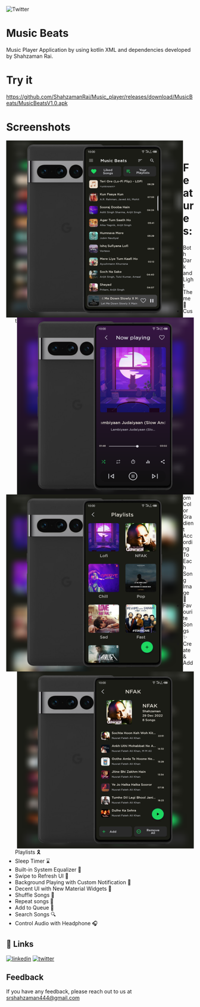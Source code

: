 ![Twitter](https://img.shields.io/twitter/follow/srZamanRai?label=Follow%20%7C%20Shahzaman&style=social)

# Music Beats
Music Player Application by using kotlin XML and dependencies developed by Shahzaman Rai.

# Try it
https://github.com/ShahzamanRai/Music_player/releases/download/MusicBeats/MusicBeatsV1.0.apk

# Screenshots
<img src="https://github.com/ShahzamanRai/Music_player/blob/master/screenshots/MusicAppMain.png" width="475" align="left"/> <img src="https://github.com/ShahzamanRai/Music_player/blob/master/screenshots/MusicAppPlayer.png" width="475" align="right"/>

<img src="https://github.com/ShahzamanRai/Music_player/blob/master/screenshots/MusicAppPlaylists.png" width="475" align="left"/> <img src="https://github.com/ShahzamanRai/Music_player/blob/master/screenshots/MusicAppPlaylistsDetails.png" width="475" align="right"/>
<br />
# Features:
* Both Dark and Light Theme 📎
* Custom Color Gradient According To Each Song Image 🌈
* Favourite Songs ✨
* Create & Add Playlists 🎗️
* Sleep Timer ⌛
* Built-in System Equalizer 🥢
* Swipe to Refresh UI 🔄
* Background Playing with Custom Notification 🔔
* Decent UI with New Material Widgets 📱
* Shuffle Songs 🔀
* Repeat songs 🔁
* Add to Queue 💢
* Search Songs 🔍
* Control Audio with Headphone 🎧


## 🔗 Links
[![linkedin](https://img.shields.io/badge/linkedin-0A66C2?style=for-the-badge&logo=linkedin&logoColor=white)](https://www.linkedin.com/in/shah-zaman-rai/)
[![twitter](https://img.shields.io/badge/twitter-1DA1F2?style=for-the-badge&logo=twitter&logoColor=white)](https://twitter.com/srZamanRai)


## Feedback

If you have any feedback, please reach out to us at srshahzaman444@gmail.com

